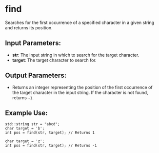 # find

Searches for the first occurrence of a specified character in a given string and returns its position.

## Input Parameters:
- **str**: The input string in which to search for the target character.
- **target**: The target character to search for.

## Output Parameters:
- Returns an integer representing the position of the first occurrence of the target character in the input string. If the character is not found, returns `-1`.

## Example Use:
```
std::string str = "abcd";
char target = 'b';
int pos = find(str, target); // Returns 1

char target = 'z';
int pos = find(str, target); // Returns -1
```
